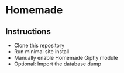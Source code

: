 Homemade
========

## Instructions

- Clone this repository
- Run minimal site install
- Manually enable Homemade Giphy module
- Optional: Import the database dump